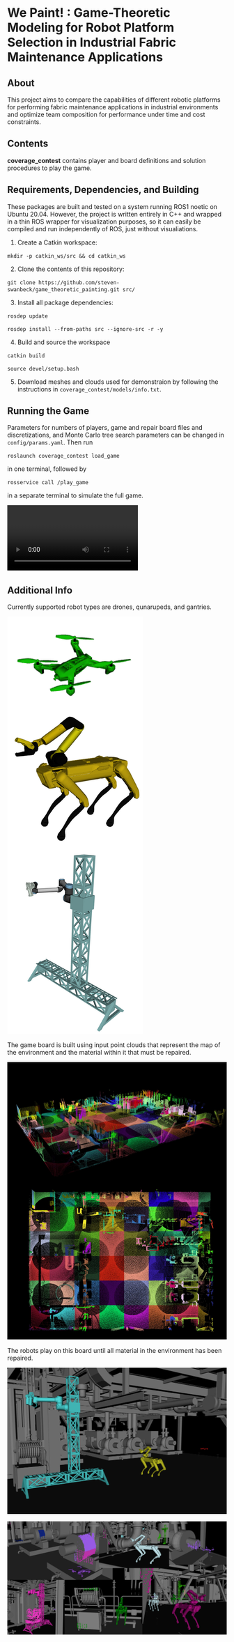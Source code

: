 # We Paint! : Game-Theoretic Modeling for Robot Platform Selection in Industrial Fabric Maintenance Applications

## About
This project aims to compare the capabilities of different robotic platforms for performing fabric maintenance applications in industrial environments and optimize team composition for performance under time and cost constraints.

## Contents
**coverage_contest** contains player and board definitions and solution procedures to play the game. 

## Requirements, Dependencies, and Building
These packages are built and tested on a system running ROS1 noetic on Ubuntu 20.04. However, the project is written entirely in C++ and wrapped in a thin ROS wrapper for visualization purposes, so it can easily be compiled and run independently of ROS, just without visualiations. 

1. Create a Catkin workspace:
```
mkdir -p catkin_ws/src && cd catkin_ws
```
2. Clone the contents of this repository:
```
git clone https://github.com/steven-swanbeck/game_theoretic_painting.git src/
```
3. Install all package dependencies:
```
rosdep update
```
```
rosdep install --from-paths src --ignore-src -r -y
```
4. Build and source the workspace
```
catkin build
```
```
source devel/setup.bash
```
5. Download meshes and clouds used for demonstraion by following the instructions in ```coverage_contest/models/info.txt```.

## Running the Game
Parameters for numbers of players, game and repair board files and discretizations, and Monte Carlo tree search parameters can be changed in ```config/params.yaml```. Then run 

```
roslaunch coverage_contest load_game
```
in one terminal, followed by 
```
rosservice call /play_game
```
in a separate terminal to simulate the full game.

![](images/game_simulation.mp4)

## Additional Info

Currently supported robot types are drones, qunarupeds, and gantries.

![](images/i4.png)

The game board is built using input point clouds that represent the map of the environment and the material within it that must be repaired.

![](images/i5.png)

The robots play on this board until all material in the environment has been repaired.

![](images/i1.png)

![](images/i3.png)
